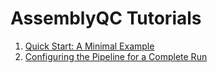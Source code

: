 # AssemblyQC Tutorials

1. [Quick Start: A Minimal Example](./minimal_example.md)
2. [Configuring the Pipeline for a Complete Run](./full_run.md)
